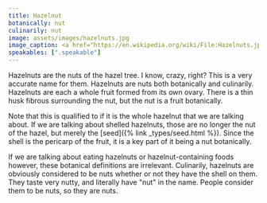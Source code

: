 ```yaml
---
title: Hazelnut
botanically: nut
culinarily: nut
image: assets/images/hazelnuts.jpg
image_caption: <a href="https://en.wikipedia.org/wiki/File:Hazelnuts.jpg">Photo by Fir0002</a> under <a href="https://creativecommons.org/licenses/by-sa/3.0/deed.en">CC BY-SA 3.0</a>
speakables: [".speakable"]
---
```

Hazelnuts are the nuts of the hazel tree. I know, crazy, right? This is a very accurate name for them. <span class="speakable">Hazelnuts are nuts both botanically and culinarily.</span> Hazelnuts are each a whole fruit formed from its own ovary. There is a thin husk fibrous surrounding the nut, but the nut is a fruit botanically.

Note that this is qualified to if it is the whole hazelnut that we are talking about. If we are talking about shelled hazelnuts, those are no longer the nut of the hazel, but merely the [seed]({% link _types/seed.html %}). Since the shell is the pericarp of the fruit, it is a key part of it being a nut botanically.

If we are talking about eating hazelnuts or hazelnut-containing foods however, these botanical definitions are irrelevant. Culinarily, hazelnuts are obviously considered to be nuts whether or not they have the shell on them. They taste very nutty, and literally have "nut" in the name. People consider them to be nuts, so they are nuts.